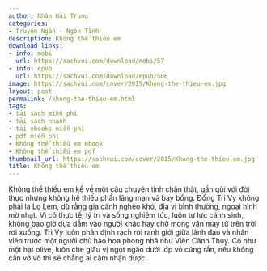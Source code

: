 ```yaml
---
author: Nhân Hải Trung
categories:
- Truyện Ngắn - Ngôn Tình
description: Không thể thiếu em
download_links:
- info: mobi
  url: https://sachvui.com/download/mobi/57
- info: epub
  url: https://sachvui.com/download/epub/506
image: https://sachvui.com/cover/2015/Khong-the-thieu-em.jpg
layout: post
permalink: /khong-the-thieu-em.html
tags:
- tải sách miễn phí
- tải sách nhanh
- tải ebooks miễn phí
- pdf miễn phí
- Không thể thiếu em ebook
- Không thể thiếu em pdf
thumbnail_url: https://sachvui.com/cover/2015/Khong-the-thieu-em.jpg
title: Không thể thiếu em
---
```


 <div class="item-desc text-justify"> Không thể thiếu em kể về một câu chuyện tình chân thật, gần gũi với đời thực nhưng không hề thiếu phần lãng mạn và bay bổng. Đổng Tri Vy không phải là Lọ Lem, dù rằng gia cảnh nghèo khó, địa vị bình thường, ngoại hình mờ nhạt. Vì cô thực tế, lý trí và sống nghiêm túc, luôn tự lực cánh sinh, không bao giờ dựa dẫm vào người khác hay chờ mong vận may từ trên trời rơi xuống. Tri Vy luôn phân định rạch ròi ranh giới giữa lãnh đạo và nhân viên trước một người chủ hào hoa phong nhã như Viên Cảnh Thụy. Cô như một hạt olive, luôn che giấu vị ngọt ngào dưới lớp vỏ cứng rắn, nếu không cắn vỡ vỏ thì sẽ chẳng ai cảm nhận được. </div>